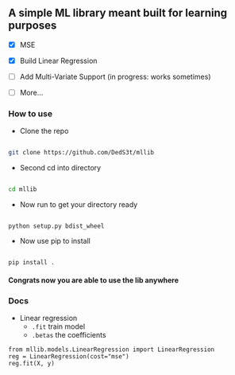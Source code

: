 
  

## A simple ML library meant built for learning purposes

  

- [x] MSE

  

- [x] Build Linear Regression

  

- [ ] Add Multi-Variate Support (in progress: works sometimes)

  

- [ ] More...

  

  

### How to use

* Clone the repo

```bash

git clone https://github.com/DedS3t/mllib

```

* Second cd into directory

```bash

cd mllib

```

* Now run to get your directory ready

```

python setup.py bdist_wheel

```

* Now use pip to install

```

pip install .

```

#### Congrats now you are able to use the lib anywhere

  

### Docs

* Linear regression
	- ```.fit``` train model
	- ```.betas``` the coefficients 
```
from mllib.models.LinearRegression import LinearRegression
reg = LinearRegression(cost="mse")
reg.fit(X, y)
```
